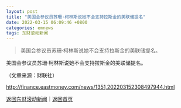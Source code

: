 ```yaml
---
layout: post
title: "美国会参议员苏珊·柯林斯说她不会支持拉斯金的美联储提名"
date: 2022-03-15 06:09:46 +0800
categories: emnews
tags: 东财滚动新闻
---
```

> 美国会参议员苏珊·柯林斯说她不会支持拉斯金的美联储提名。

<p>美国会参议员苏珊·柯林斯说她不会支持拉斯金的美联储提名。</p><p class="em_media">（文章来源：财联社）</p>

<http://finance.eastmoney.com/news/1351,202203152308497944.html>

[返回东财滚动新闻](//finews.withounder.com/emnews/)｜[返回首页](//finews.withounder.com/)